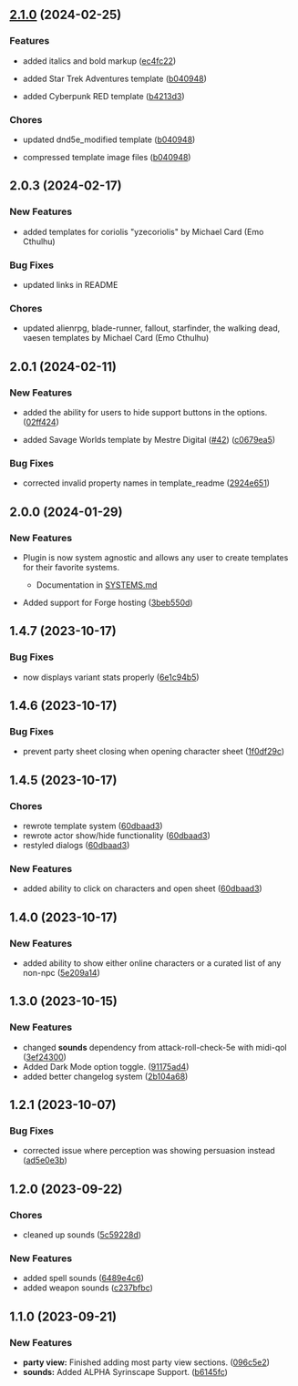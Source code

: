
## [2.1.0](https://github.com/EddieDover/Theater-Of-The-Mind/compare/v2.0.3...v2.1.0) (2024-02-25)


### Features

* added italics and bold markup ([ec4fc22](https://github.com/EddieDover/Theater-of-the-Mind/commit/ec4fc22bbc60e5c9b0f119273ba53d773084f8e5))

* added Star Trek Adventures template ([b040948](https://github.com/EddieDover/Theater-of-the-Mind/commit/b0409480ca6e8b46538a9d897a29d053b4caff0d))

* added Cyberpunk RED template ([b4213d3](https://github.com/EddieDover/Theater-Of-The-Mind/commit/b4213d36e466e509b38b0a789a9af267aa3471ca))

### Chores

* updated dnd5e_modified template ([b040948](https://github.com/EddieDover/Theater-of-the-Mind/commit/b0409480ca6e8b46538a9d897a29d053b4caff0d))

* compressed template image files ([b040948](https://github.com/EddieDover/Theater-of-the-Mind/commit/b0409480ca6e8b46538a9d897a29d053b4caff0d))


## 2.0.3 (2024-02-17)

### New Features

* added templates for coriolis "yzecoriolis" by Michael Card (Emo Cthulhu)

### Bug Fixes

* updated links in README

### Chores

* updated alienrpg, blade-runner, fallout, starfinder, the walking dead, vaesen  templates by Michael Card (Emo Cthulhu)

## 2.0.1 (2024-02-11)

### New Features

*  added the ability for users to hide support buttons in the options. ([02ff424](https://github.com/EddieDover/Theater-of-the-Mind/pull/41/commits/02ff42413b784f3dc6f09210ab2f2ed8171b79d2))

*  added Savage Worlds template by Mestre Digital ([#42](https://github.com/EddieDover/theater-of-the-mind/pull/42)) ([c0679ea5](https://github.com/EddieDover/theater-of-the-mind/commit/c0679ea50a75c93f951e7f685edac6d6732cf4c3))

### Bug Fixes

*  corrected invalid property names in template_readme ([2924e651](https://github.com/EddieDover/theater-of-the-mind/commit/2924e6511863d6a9b1f7823667e94350a0b8cc2a))

## 2.0.0 (2024-01-29)

### New Features

*  Plugin is now system agnostic and allows any user to create templates for their favorite systems.
    * Documentation in [SYSTEMS.md]('https://github.com/EddieDover/theater-of-the-mind/SYSTEMS.md')

*  Added support for Forge hosting ([3beb550d](https://github.com/EddieDover/theater-of-the-mind/commit/3beb550d62030cd96a04aae7f06d399cd914fbb1))


## 1.4.7 (2023-10-17)

### Bug Fixes

*  now displays variant stats properly ([6e1c94b5](https://github.com/EddieDover/theater-of-the-mind/commit/6e1c94b549a1019d43b195759536f686f822e11c))

## 1.4.6 (2023-10-17)

### Bug Fixes

*  prevent party sheet closing when opening character sheet ([1f0df29c](https://github.com/EddieDover/theater-of-the-mind/commit/1f0df29ce5de6471333b3c50fc21a72a8aae82eb))

## 1.4.5 (2023-10-17)

### Chores

* rewrote template system ([60dbaad3](https://github.com/EddieDover/theater-of-the-mind/commit/60dbaad30482cfc1c1006bb28d360d15d796a29f))
* rewrote actor show/hide functionality ([60dbaad3](https://github.com/EddieDover/theater-of-the-mind/commit/60dbaad30482cfc1c1006bb28d360d15d796a29f))
* restyled dialogs ([60dbaad3](https://github.com/EddieDover/theater-of-the-mind/commit/60dbaad30482cfc1c1006bb28d360d15d796a29f))


### New Features

*  added ability to click on characters and open sheet ([60dbaad3](https://github.com/EddieDover/theater-of-the-mind/commit/60dbaad30482cfc1c1006bb28d360d15d796a29f))

## 1.4.0 (2023-10-17)

### New Features

*  added ability to show either online characters or a curated list of any non-npc ([5e209a14](https://github.com/EddieDover/theater-of-the-mind/commit/5e209a140e2919710f7e1119dbfc3a0d7f82631e))

## 1.3.0 (2023-10-15)

### New Features

*  changed **sounds** dependency from attack-roll-check-5e with midi-qol ([3ef24300](https://github.com/EddieDover/theater-of-the-mind/commit/3ef24300229b2365823791936000c11b28dd4561))
*  Added Dark Mode option toggle. ([91175ad4](https://github.com/EddieDover/theater-of-the-mind/commit/91175ad4a088c01ab937ded8be1cf61a5427e00a))
*  added better changelog system ([2b104a68](https://github.com/EddieDover/theater-of-the-mind/commit/2b104a68e4d2687fe3a4b0b25d7edb5166226ca9))

## 1.2.1 (2023-10-07)

### Bug Fixes

*  corrected issue where perception was showing persuasion instead ([ad5e0e3b](https://github.com/EddieDover/theater-of-the-mind/commit/ad5e0e3b))

## 1.2.0 (2023-09-22)

### Chores

*  cleaned up sounds ([5c59228d](https://github.com/EddieDover/theater-of-the-mind/commit/5c59228d))

### New Features

*  added spell sounds ([6489e4c6](https://github.com/EddieDover/theater-of-the-mind/commit/6489e4c6))
*  added weapon sounds ([c237bfbc](https://github.com/EddieDover/theater-of-the-mind/commit/c237bfbc))

## 1.1.0 (2023-09-21)


### New Features

* **party view:** Finished adding most party view sections. ([096c5e2](https://github.com/EddieDover/Theater-of-the-Mind/commit/096c5e273b1513347e9640636a61413163804b07))
* **sounds:** Added ALPHA Syrinscape Support. ([b6145fc](https://github.com/EddieDover/Theater-of-the-Mind/commit/b6145fcbe7e5107b43e13f6662312f1c2c70c244))
